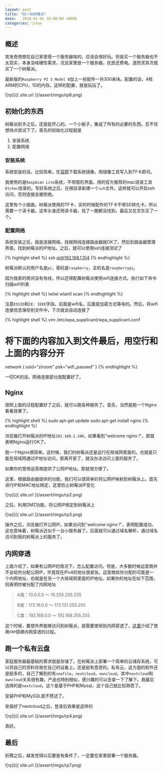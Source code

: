 ```yaml
---
layout: post
title: "玩一玩树莓派"
date:   2018-01-01 10:00:00 +0800
categories: linux
---
```

## 概述

突发奇想想在自己家里搭一个服务器啥的，应该会很好玩。但是买一个服务器也不太现实，本身没啥硬性需求，况且家里放一个服务器，扰民还费电。退而求其次就买了一个树莓派。

最新版的`Raspberry PI 3 Model B`加上一些配件一共300来块。配置的话，4核ARM的CPU，1G的内存。这样的配置，就是玩玩了。

![rp]({{ site.url }}/assert/imgs/rp6.png)

## 初始化的东西

树莓派到手之后，还是挺开心的。一个小板子，集成了所有的必要的东西。忍不住想快点尝试下了。首先的初始化过程就是

1. 安装系统
2. 配置网络

### 安装系统

系统安装的话，比较简单。在[官网](https://www.raspberrypi.org/downloads/)下载系统镜像，用镜像工具写入到TF卡即可。

我使用的是`Raspbian Lite`系统，不带图形界面。用的官方推荐的mac烧录工具`Etcher`烧录的。写好系统之后，在根目录新建一个`ssh`文件。这样就可以开启ssh访问，否则连接会被拒绝。

这里有个小插曲，树莓派使用的TF卡，买的时候配件的TF卡不带SD转化卡。所以需要一个读卡器。这年头谁还用读卡器，找了一圈都没找到，最后又在京东买了一个。

### 配置网络

系统安装之后，就是连接网络。找根网线连接路由器就OK了。然后到路由器管理界面，找到树莓派的IP地址。之后，就可以使用ssh连接测试了

{% highlight shell %}
ssh pi@192.168.1.104
{% endhighlight %}

树莓派默认的用户名是`pi`，密码是`raspberry`，主机名是`raspberrypi`。

因为我家的房间没有有线，所以还得配置树莓派使用wifi连接方式。执行如下命令扫描wifi列表

{% highlight shell %}
iwlist wlan0 scan
{% endhighlight %}

注意`ESSID`和`IE: IEEE`字段。前面是wifi名，后面是加密方式等啥的。然后，将wifi连接信息保存到文件中，下次就会自动连接了

{% highlight shell %}
vim /etc/wpa_supplicant/wpa_supplicant.conf

# 将下面的内容加入到文件最后，用空行和上面的内容分开
network {
    ssid="ziroom"
    psk="wifi_passwd"
}
{% endhighlight %}

一切OK的话，网络连接部分就配置好了。

## Nginx

按照上面的过程配置好了之后，就可以跑各种服务了。首先，当然是跑一个Nginx看看效果了。

{% highlight shell %}
sudo apt-get update
sudo apt-get install nginx
{% endhighlight %}

浏览器打开树莓派的IP地址`192.168.1.106`，如果看到"welcome nginx !"，那就表明Nginx运行OK了。

跑一个Nginx很简单。这时候，我们的树莓派还是运行在局域网里面的。也就是只能在局域网通过IP地址访问。那离开家了，就没办法访问上面的服务了。

如果你的宽带运营商提供了公网IP地址。那就很方便了。

这里，根据路由器提供的功能，我们可以很简单的将公网IP映射到树莓派上。首先进行IP和MAC地址绑定，这里防止树莓派IP变化

![rp]({{ site.url }}/assert/imgs/rp2.png)

之后，利用DMZ功能，将公网IP绑定到树莓派上

![rp]({{ site.url }}/assert/imgs/rp3.png)

操作之后，浏览器打开公网IP。如果访问到"welcome nginx !"，表明配置成功。这也意味着，树莓派近似于一台小服务器了。后面就可以通过域名解析，通过域名访问到我的树莓派上的服务了。

## 内网穿透

上面介绍了，如果有公网IP的情况下，怎么配置访问。但是，大多数时候运营商并不会给你分配公网IP，毕竟现在IPv4的地址很紧张。运营商给你分配的可能是一个内网地址，也就是在另一个大局域网里面的IP地址。如果你的地址在如下范围，则表明你被分配了内网地址

>
> A类：10.0.0.0 ～ 10.255.255.255     
>
> B类：172.16.0.0 ～ 172.131.255.255  
>
> C类：192.168.0.0 ～ 192.168.255.255 
>

这个时候，要想外界能够访问到树莓派，就需要使用到内网穿透了。[这里](#)介绍了使用`FRP`搭建内网穿透的过程。

## 跑一个私有云盘

家庭服务器最基础的需求就是存储了。在树莓派上部署一个简单的云储存系统，可以将自己的资料存放在自己的设备上。还是挺有意思的。私有云，这方面的软件还是挺多的，自己了解到的有`seafile`，`nextcloud`，`owncloud`。其中`nextcloud`和`owncloud`关系很有趣，产品也特别相似，感兴趣的可以去查一下了解下。我最后选择的是`nextcloud`。这个是基于PHP和Mysql，这个自己就比较熟悉了。

安装PHP和MySQL就不赘述了。

安装好了nextcloud之后，登录后效果是这样的

![rp]({{ site.url }}/assert/imgs/rp4.png)

真好。

## 最后

折腾之后，越发觉得以后要是有条件了，一定要在家里部署一个服务器。

![rp]({{ site.url }}/assert/imgs/rp7.png)